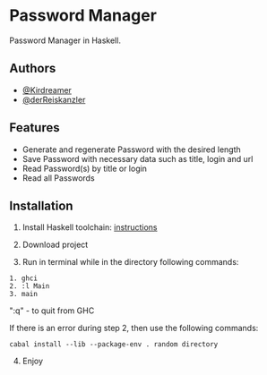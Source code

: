 # Password Manager

Password Manager in Haskell.


## Authors

- [@Kirdreamer](https://github.com/kirdreamer)
- [@derReiskanzler](https://github.com/derReiskanzler)


## Features

- Generate and regenerate Password with the desired length
- Save Password with necessary data such as title, login and url
- Read Password(s) by title or login
- Read all Passwords
## Installation

1. Install Haskell toolchain: [instructions](https://www.haskell.org/downloads/)

2. Download project

3. Run in terminal while in the directory following commands:

```
1. ghci
2. :l Main
3. main
```
":q" - to quit from GHC

If there is an error during step 2, then use the following commands:
```
cabal install --lib --package-env . random directory
```
4. Enjoy
